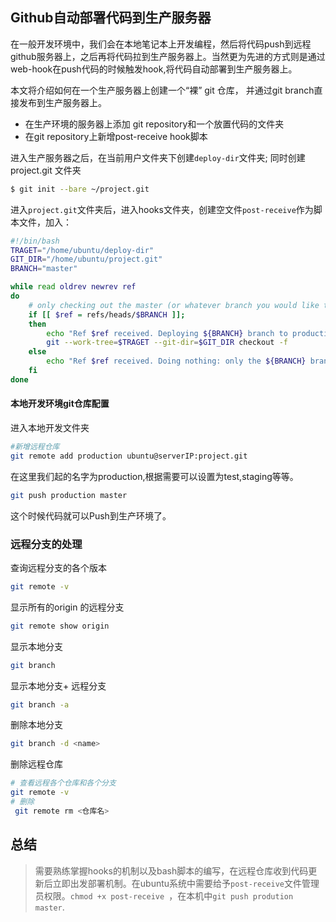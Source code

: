 ## Github自动部署代码到生产服务器

在一般开发环境中，我们会在本地笔记本上开发编程，然后将代码push到远程github服务器上，之后再将代码拉到生产服务器上。当然更为先进的方式则是通过web-hook在push代码的时候触发hook,将代码自动部署到生产服务器上。

本文将介绍如何在一个生产服务器上创建一个“裸” git 仓库， 并通过git branch直接发布到生产服务器上。

* 在生产环境的服务器上添加 git repository和一个放置代码的文件夹
* 在git repository上新增post-receive hook脚本

进入生产服务器之后，在当前用户文件夹下创建`deploy-dir`文件夹;
同时创建project.git 文件夹

```bash
$ git init --bare ~/project.git
```

进入`project.git`文件夹后，进入hooks文件夹，创建空文件`post-receive`作为脚本文件，加入：

```bash
#!/bin/bash
TRAGET="/home/ubuntu/deploy-dir"
GIT_DIR="/home/ubuntu/project.git"
BRANCH="master"

while read oldrev newrev ref
do
	# only checking out the master (or whatever branch you would like to deploy)
	if [[ $ref = refs/heads/$BRANCH ]];
	then
		echo "Ref $ref received. Deploying ${BRANCH} branch to production..."
		git --work-tree=$TRAGET --git-dir=$GIT_DIR checkout -f
	else
		echo "Ref $ref received. Doing nothing: only the ${BRANCH} branch may be deployed on this server."
	fi
done

```
#### 本地开发环境git仓库配置
进入本地开发文件夹

```bash
#新增远程仓库
git remote add production ubuntu@serverIP:project.git
```

在这里我们起的名字为production,根据需要可以设置为test,staging等等。

```bash
git push production master
```

这个时候代码就可以Push到生产环境了。

### 远程分支的处理

查询远程分支的各个版本

```bash
git remote -v
```

显示所有的origin 的远程分支

```bash
git remote show origin 
```

显示本地分支
```bash
git branch
```

显示本地分支+ 远程分支

```bash
git branch -a
```

删除本地分支
```bash
git branch -d <name>
```

删除远程仓库

```bash
# 查看远程各个仓库和各个分支
git remote -v
# 删除
 git remote rm <仓库名>
```

## 总结

> 需要熟练掌握hooks的机制以及bash脚本的编写，在远程仓库收到代码更新后立即出发部署机制。在ubuntu系统中需要给予`post-receive`文件管理员权限。`chmod +x post-receive `，在本机中`git push prodution master`.